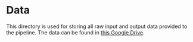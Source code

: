# Data
This directory is used for storing all raw input and output data 
provided to the pipeline. The data can be found in 
[this Google Drive](https://drive.google.com/drive/folders/1I66mAhdnK3iT20_axyoFMfJ81oUsqH3L?usp=sharing).
